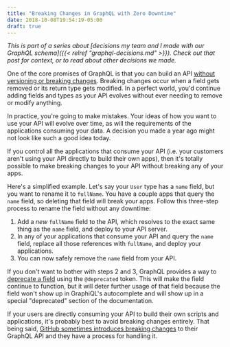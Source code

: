 ```yaml
---
title: "Breaking Changes in GraphQL with Zero Downtime"
date: 2018-10-08T19:54:19-05:00
draft: true
---
```


_This is part of a series about [decisions my team and I made with our GraphQL schema]({{< relref "graphql-decisions.md" >}}). Check out that post for context, or to read about other decisions we made._

One of the core promises of GraphQL is that you can build an API [without versioning or breaking changes](https://graphql.org/learn/best-practices/#versioning). Breaking changes occur when a field gets removed or its return type gets modified. In a perfect world, you'd continue adding fields and types as your API evolves without ever needing to remove or modify anything.

In practice, you're going to make mistakes. Your ideas of how you want to use your API will evolve over time, as will the requirements of the applications consuming your data. A decision you made a year ago might not look like such a good idea today.

If you control all the applications that consume your API (i.e. your customers aren't using your API directly to build their own apps), then it's totally possible to make breaking changes to your API without breaking any of your apps.

Here's a simplified example. Let's say your `User` type has a `name` field, but you want to rename it to `fullName`. You have a couple apps that query the `name` field, so deleting that field will break your apps. Follow this three-step process to rename the field without any downtime:

1. Add a _new_ `fullName` field to the API, which resolves to the exact same thing as the `name` field, and deploy to your API server.
2. In any of your applications that consume your API and query the `name` field, replace all those references with `fullName`, and deploy your applications.
3. You can now safely remove the `name` field from your API.

If you don't want to bother with steps 2 and 3, GraphQL provides a way to [deprecate a field](https://facebook.github.io/graphql/draft/#sec-Field-Deprecation) using the `@deprecated` token. This will make the field continue to function, but it will deter further usage of that field because the field won't show up in GraphiQL's autocomplete and will show up in a special "deprecated" section of the documentation.

If your users are directly consuming your API to build their own scripts and applications, it's probably best to avoid breaking changes entirely. That being said, [GitHub sometimes introduces breaking changes](https://developer.github.com/v4/breaking_changes/) to their GraphQL API and they have a process for handling it.
